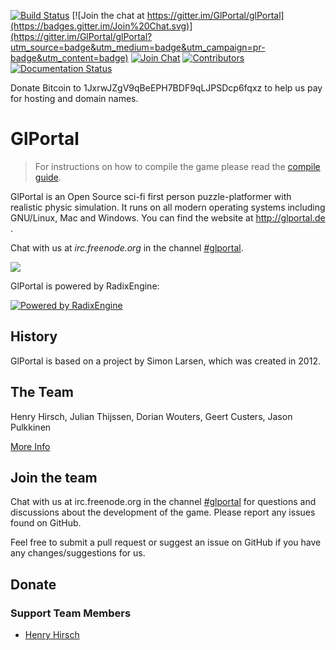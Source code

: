 [![Build Status](https://api.travis-ci.org/GlPortal/glPortal.svg?branch=master)](https://travis-ci.org/GlPortal/glPortal)
[![Join the chat at https://gitter.im/GlPortal/glPortal](https://badges.gitter.im/Join%20Chat.svg)](https://gitter.im/GlPortal/glPortal?utm_source=badge&utm_medium=badge&utm_campaign=pr-badge&utm_content=badge)
[![Join Chat](https://img.shields.io/badge/irc-join_chat-brightgreen.svg)](http://kiwiirc.com/client/irc.freenode.com/#glportal)
[![Contributors](https://img.shields.io/badge/contributors-stats-brightgreen.svg)](http://stats.glportal.de/)
[![Documentation Status](https://img.shields.io/badge/specification-latest-brightgreen.svg)](http://specification.glportal.de/en/latest/?badge=latest)

Donate Bitcoin to 1JxrwJZgV9qBeEPH7BDF9qLJPSDcp6fqxz to help us pay for hosting and domain names.
# GlPortal

> For instructions on how to compile the game please read the [compile guide](COMPILE.md).

GlPortal is an Open Source sci-fi first person puzzle-platformer with realistic physic simulation.
It runs on all modern operating systems including GNU/Linux, Mac and Windows.
You can find the website at http://glportal.de .

Chat with us at *irc.freenode.org* in the channel [#glportal](http://kiwiirc.com/client/irc.freenode.com/#glportal).

<img src="http://glportal.de/glportal.gif">

GlPortal is powered by RadixEngine:

[![Powered by RadixEngine](https://raw.githubusercontent.com/GlPortal/glportal_raw_data/master/graphics/logo/radix/RadixEngine.png)](https://github.com/GlPortal/RadixEngine)

## History
GlPortal is based on a project by Simon Larsen, which was created in 2012.
## The Team
Henry Hirsch, Julian Thijssen, Dorian Wouters, Geert Custers, Jason Pulkkinen

[More Info](CONTRIBUTORS.md)

## Join the team
Chat with us at irc.freenode.org in the channel [#glportal](http://kiwiirc.com/client/irc.freenode.com/#glportal)
for questions and discussions about the development of the game.
Please report any issues found on GitHub.

Feel free to submit a pull request or suggest an issue on GitHub if you have any changes/suggestions for us.

## Donate
### Support Team Members
- [Henry Hirsch](https://liberapay.com/Henry)
